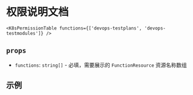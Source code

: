 # 权限说明文档

```mdx
<K8sPermissionTable functions={['devops-testplans', 'devops-testmodules']} />
```

## `props`

* `functions`: `string[]` - 必填，需要展示的 `FunctionResource` 资源名称数组

## 示例
